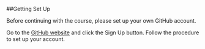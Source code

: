 ##Getting Set Up

Before continuing with the course, please set up your own GitHub account.

Go to the [GitHub website](https://github.com/) and click the Sign Up button. Follow the procedure to set up your account.
